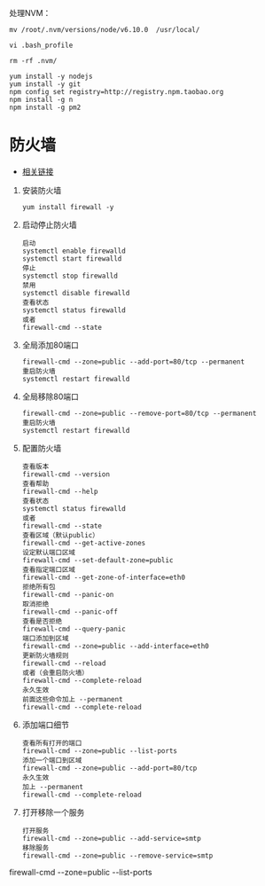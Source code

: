 处理NVM：
```
mv /root/.nvm/versions/node/v6.10.0  /usr/local/

vi .bash_profile

rm -rf .nvm/
```

```
yum install -y nodejs
yum install -y git
npm config set registry=http://registry.npm.taobao.org 
npm install -g n
npm install -g pm2
```

# 防火墙
* [相关链接](https://www.zhaokeli.com/Article/6321.html)
1. 安装防火墙
    ```
    yum install firewall -y
    ```
1. 启动停止防火墙
    ```
    启动
    systemctl enable firewalld
    systemctl start firewalld
    停止
    systemctl stop firewalld
    禁用
    systemctl disable firewalld
    查看状态
    systemctl status firewalld
    或者
    firewall-cmd --state
    ```
1. 全局添加80端口
    ```
    firewall-cmd --zone=public --add-port=80/tcp --permanent
    重启防火墙
    systemctl restart firewalld
    ```
1. 全局移除80端口
    ```
    firewall-cmd --zone=public --remove-port=80/tcp --permanent
    重启防火墙
    systemctl restart firewalld
    ```
1. 配置防火墙
    ```
    查看版本
    firewall-cmd --version
    查看帮助
    firewall-cmd --help
    查看状态
    systemctl status firewalld
    或者
    firewall-cmd --state
    查看区域（默认public）
    firewall-cmd --get-active-zones
    设定默认端口区域
    firewall-cmd --set-default-zone=public
    查看指定端口区域
    firewall-cmd --get-zone-of-interface=eth0
    拒绝所有包
    firewall-cmd --panic-on
    取消拒绝
    firewall-cmd --panic-off
    查看是否拒绝
    firewall-cmd --query-panic
    端口添加到区域
    firewall-cmd --zone=public --add-interface=eth0
    更新防火墙规则
    firewall-cmd --reload
    或者（会重启防火墙）
    firewall-cmd --complete-reload
    永久生效
    前面这些命令加上 --permanent
    firewall-cmd --complete-reload
    ```
1. 添加端口细节
    ```
    查看所有打开的端口
    firewall-cmd --zone=public --list-ports
    添加一个端口到区域
    firewall-cmd --zone=public --add-port=80/tcp
    永久生效
    加上 --permanent
    firewall-cmd --complete-reload
    ```
1. 打开移除一个服务
    ```
    打开服务
    firewall-cmd --zone=public --add-service=smtp
    移除服务
    firewall-cmd --zone=public --remove-service=smtp
    ```
firewall-cmd --zone=public --list-ports
